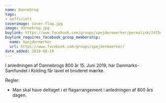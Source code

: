 ```yaml
---
name: Dannebrog
tags:
- uofficielt
coverimage: cover-flag.jpg
image: dannebrog.jpg
buylink: https://www.facebook.com/groups/spejdermaerker/permalink/2475432956022072/
buylink_requires_facebook_group_membership:
  name: Spejdermærker
  url: https://www.facebook.com/groups/spejdermaerker/
date_added: 2019-08-19
---
```

I anledningen af Dannebrogs 800 år 15. Juni 2019, har Danmarks-Samfundet i Kolding får lavet et broderet mærke.

Regler:

- Man skal have deltaget i et flagarrangement i anledningen af 800 års dagen. 
